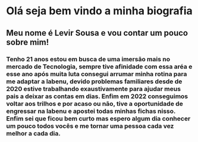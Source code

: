 # Olá seja bem vindo a minha biografia
## Meu nome é Levir Sousa e vou contar um pouco sobre mim!
### Tenho 21 anos estou em busca de uma imersão mais no mercado de Tecnologia, sempre tive afinidade com essa aréa e esse ano após muita luta consegui arrumar minha rotina para me adaptar a labenu, devido problemas familiares desde de 2020 estive trabalhando exaustivamente para ajudar meus pais a deixar as contas em dias. Enfim em 2022 conseguimos voltar aos trilhos e por acaso ou não, tive a oportunidade de engressar na labenu e apostei todas minhas fichas nisso. Enfim sei que ficou bem curto mas espero algum dia conhecer um pouco todos vocês e me tornar uma pessoa cada vez melhor a cada dia.